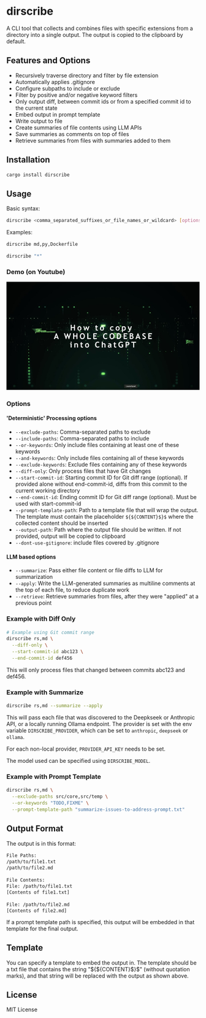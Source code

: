 # dirscribe

A CLI tool that collects and combines files with specific extensions from a directory into a single output. The output is copied to the clipboard by default.

## Features and Options

- Recursively traverse directory and filter by file extension
- Automatically applies .gitignore 
- Configure subpaths to include or exclude
- Filter by positive and/or negative keyword filters
- Only output diff, between commit ids or from a specified commit id to the current state
- Embed output in prompt template
- Write output to file
- Create summaries of file contents using LLM APIs
- Save summaries as comments on top of files
- Retrieve summaries from files with summaries added to them

## Installation

```bash
cargo install dirscribe
```

## Usage

Basic syntax:
```bash
dirscribe <comma_separated_suffixes_or_file_names_or_wildcard> [options]
```

Examples:
```bash
dirscribe md,py,Dockerfile
```

```bash
dirscribe "*"
```

### Demo (on Youtube)
[![Video showing how to use dirscribe](assets/public/thumbnail.jpg)](https://www.youtube.com/watch?v=rkXIZi1i3HI&t)

### Options

#### 'Deterministic' Processing options
- `--exclude-paths`: Comma-separated paths to exclude
- `--include-paths`: Comma-separated paths to include
- `--or-keywords`: Only include files containing at least one of these keywords
- `--and-keywords`: Only include files containing all of these keywords
- `--exclude-keywords`: Exclude files containing any of these keywords
- `--diff-only`: Only process files that have Git changes
- `--start-commit-id`: Starting commit ID for Git diff range (optional). If provided alone without end-commit-id, diffs from this commit to the current working directory
- `--end-commit-id`: Ending commit ID for Git diff range (optional). Must be used with start-commit-id
- `--prompt-template-path`: Path to a template file that will wrap the output. The template must contain the placeholder `${${CONTENT}$}$` where the collected content should be inserted
- `--output-path`: Path where the output file should be written. If not provided, output will be copied to clipboard
- `--dont-use-gitignore`: include files covered by .gitignore

#### LLM based options
- `--summarize`: Pass either file content or file diffs to LLM for summarization
- `--apply`: Write the LLM-generated summaries as multiline comments at the top of each file, to reduce duplicate work
- `--retrieve`: Retrieve summaries from files, after they were "applied" at a previous point

### Example with Diff Only

```bash
# Example using Git commit range
dirscribe rs,md \
  --diff-only \
  --start-commit-id abc123 \
  --end-commit-id def456
```

This will only process files that changed between commits abc123 and def456.

### Example with Summarize

```bash
dirscribe rs,md --summarize --apply
```

This will pass each file that was discovered to the Deepkseek or Anthropic API, or a locally running Ollama endpoint. The provider is set with the env variable `DIRSCRIBE_PROVIDER`, which can be set to `anthropic`, `deepseek` or `ollama`.

For each non-local provider, `PROVIDER_API_KEY` needs to be set.

The model used can be specified using `DIRSCRIBE_MODEL`.

### Example with Prompt Template

```bash
dirscribe rs,md \
  --exclude-paths src/core,src/temp \
  --or-keywords "TODO,FIXME" \
  --prompt-template-path "summarize-issues-to-address-prompt.txt"
```

## Output Format

The output is in this format:

```
File Paths:
/path/to/file1.txt
/path/to/file2.md

File Contents:
File: /path/to/file1.txt
[Contents of file1.txt]

File: /path/to/file2.md
[Contents of file2.md]
```

If a prompt template path is specified, this output will be embedded in that template for the final output.

## Template

You can specify a template to embed the output in. The template should be a txt file that contains the string "${${CONTENT}$}$" (without quotation marks), and that string will be replaced with the output as shown above.

## License

MIT License
